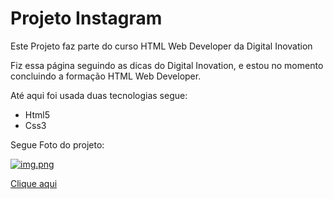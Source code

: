 # Projeto Instagram

Este Projeto faz parte do curso HTML Web Developer da Digital Inovation

Fiz essa página seguindo as dicas do Digital Inovation, e estou no momento concluindo a formação HTML Web Developer.

Até aqui foi usada duas tecnologias segue:

- Html5
- Css3

Segue Foto do projeto:

[![img.png](https://i.postimg.cc/9FfXLQX9/img.png)](https://postimg.cc/0rLqQxw5)

<a href="https://anderson-front.github.io/projeto-instagram/">Clique aqui</a>

